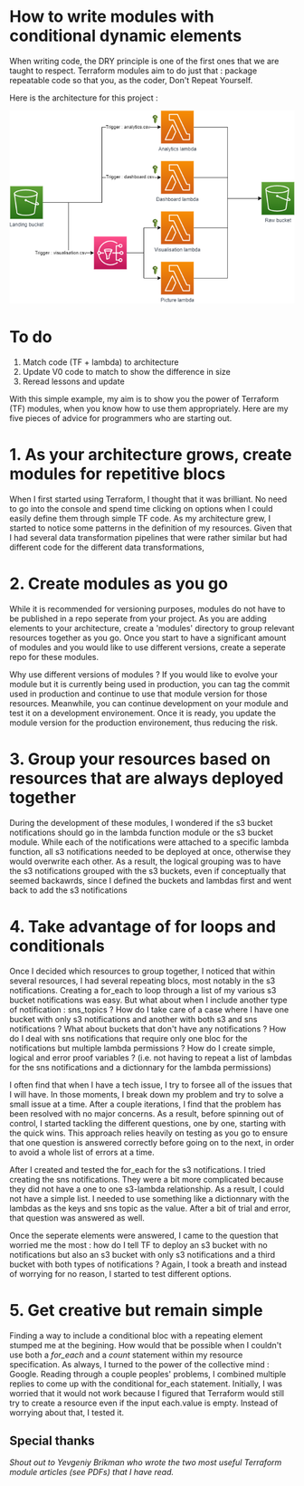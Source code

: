 # How to write modules with conditional dynamic elements

When writing code, the DRY principle is one of the first ones that we are taught to respect. Terraform modules aim to do just that : package repeatable code so that you, as the coder, Don't Repeat Yourself.

Here is the architecture for this project :

![Alt Image](project-architecture.drawio.png)


# To do
1. Match code (TF + lambda) to architecture
2. Update V0 code to match to show the difference in size
3. Reread lessons and update

With this simple example, my aim is to show you the power of Terraform (TF) modules, when you know how to use them appropriately. Here are my five pieces of advice for programmers who are starting out.

# 1. As your architecture grows, create modules for repetitive blocs
When I first started using Terraform, I thought that it was brilliant. No need to go into the console and spend time clicking on options when I could easily define them through simple TF code. As my architecture grew, I started to notice some patterns in the definition of my resources. Given that I had several data transformation pipelines that were rather similar but had different code for the different data transformations, 

# 2. Create modules as you go
While it is recommended for versioning purposes, modules do not have to be published in a repo seperate from your project. As you are adding elements to your architecture, create a 'modules' directory to group relevant resources together as you go. Once you start to have a significant amount of modules and you would like to use different versions, create a seperate repo for these modules.

Why use different versions of modules ? If you would like to evolve your module but it is currently being used in production, you can tag the commit used in production and continue to use that module version for those resources. Meanwhile, you can continue development on your module and test it on a development environement. Once it is ready, you update the module version for the production environement, thus reducing the risk. 

# 3. Group your resources based on resources that are always deployed together
During the development of these modules, I wondered if the s3 bucket notifications should go in the lambda function module or the s3 bucket module. While each of the notifications were attached to a specific lambda function, all s3 notifications needed to be deployed at once, otherwise they would overwrite each other. As a result, the logical grouping was to have the s3 notifications grouped with the s3 buckets, even if conceptually that seemed backawrds, since I defined the buckets and lambdas first and went back to add the s3 notifications

# 4. Take advantage of for loops and conditionals
Once I decided which resources to group together, I noticed that within several resources, I had several repeating blocs, most notably in the s3 notifications. Creating a for_each to loop through a list of my various s3 bucket notifications was easy. But what about when I include another type of notification : sns_topics ? How do I take care of a case where I have one bucket with only s3 notifications and another with both s3 and sns notifications ? What about buckets that don't have any notifications ? How do I deal with sns notifications that require only one bloc for the notifications but multiple lambda permissions ? How do I create simple, logical and error proof variables ? (i.e. not having to repeat a list of lambdas for the sns notifications and a dictionnary for the lambda permissions)

I often find that when I have a tech issue, I try to forsee all of the issues that I will have. In those moments, I break down my problem and try to solve a small issue at a time. After a couple iterations, I find that the problem has been resolved with no major concerns. As a result, before spinning out of control, I started tackling the different questions, one by one, starting with the quick wins. This approach relies heavily on testing as you go to ensure that one question is answered correctly before going on to the next, in order to avoid a whole list of errors at a time.

After I created and tested the for_each for the s3 notifications. I tried creating the sns notifications. They were a bit more complicated because they did not have a one to one s3-lambda relationship. As a result, I could not have a simple list. I needed to use something like a dictionnary with the lambdas as the keys and sns topic as the value. After a bit of trial and error, that question was answered as well.

Once the seperate elements were answered, I came to the question that worried me the most : how do I tell TF to deploy an s3 bucket with no notifications but also an s3 bucket with only s3 notifications and a third bucket with both types of notifications ? Again, I took a breath and instead of worrying for no reason, I started to test different options.

# 5. Get creative but remain simple
Finding a way to include a conditional bloc with a repeating element stumped me at the begining. How would that be possible when I couldn't use both a *for_each* and a *count* statement within my resource specification. As always, I turned to the power of the collective mind : Google. Reading through a couple peoples' problems, I combined multiple replies to come up with the conditional for_each statement. Initially, I was worried that it would not work because I figured that Terraform would still try to create a resource even if the input each.value is empty. Instead of worrying about that, I tested it. 


## Special thanks
*Shout out to Yevgeniy Brikman who wrote the two most useful Terraform module articles (see PDFs) that I have read.*
